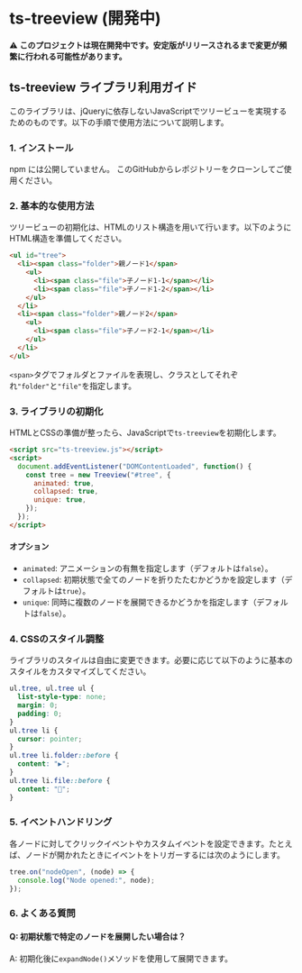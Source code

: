 # ts-treeview (開発中)

⚠️ **このプロジェクトは現在開発中です。安定版がリリースされるまで変更が頻繁に行われる可能性があります。**

## ts-treeview ライブラリ利用ガイド

このライブラリは、jQueryに依存しないJavaScriptでツリービューを実現するためのものです。以下の手順で使用方法について説明します。

### 1. インストール

npm には公開していません。
このGitHubからレポジトリーをクローンしてご使用ください。

### 2. 基本的な使用方法

ツリービューの初期化は、HTMLのリスト構造を用いて行います。以下のようにHTML構造を準備してください。

```html
<ul id="tree">
  <li><span class="folder">親ノード1</span>
    <ul>
      <li><span class="file">子ノード1-1</span></li>
      <li><span class="file">子ノード1-2</span></li>
    </ul>
  </li>
  <li><span class="folder">親ノード2</span>
    <ul>
      <li><span class="file">子ノード2-1</span></li>
    </ul>
  </li>
</ul>
```

`<span>`タグでフォルダとファイルを表現し、クラスとしてそれぞれ`"folder"`と`"file"`を指定します。

### 3. ライブラリの初期化

HTMLとCSSの準備が整ったら、JavaScriptで`ts-treeview`を初期化します。

```html
<script src="ts-treeview.js"></script>
<script>
  document.addEventListener("DOMContentLoaded", function() {
    const tree = new Treeview("#tree", {
      animated: true,
      collapsed: true,
      unique: true,
    });
  });
</script>
```

#### オプション

- `animated`: アニメーションの有無を指定します（デフォルトは`false`）。
- `collapsed`: 初期状態で全てのノードを折りたたむかどうかを設定します（デフォルトは`true`）。
- `unique`: 同時に複数のノードを展開できるかどうかを指定します（デフォルトは`false`）。

### 4. CSSのスタイル調整

ライブラリのスタイルは自由に変更できます。必要に応じて以下のように基本のスタイルをカスタマイズしてください。

```css
ul.tree, ul.tree ul {
  list-style-type: none;
  margin: 0;
  padding: 0;
}
ul.tree li {
  cursor: pointer;
}
ul.tree li.folder::before {
  content: "▶";
}
ul.tree li.file::before {
  content: "📄";
}
```

### 5. イベントハンドリング

各ノードに対してクリックイベントやカスタムイベントを設定できます。たとえば、ノードが開かれたときにイベントをトリガーするには次のようにします。

```typescript
tree.on("nodeOpen", (node) => {
  console.log("Node opened:", node);
});
```

### 6. よくある質問

#### Q: 初期状態で特定のノードを展開したい場合は？

A: 初期化後に`expandNode()`メソッドを使用して展開できます。
